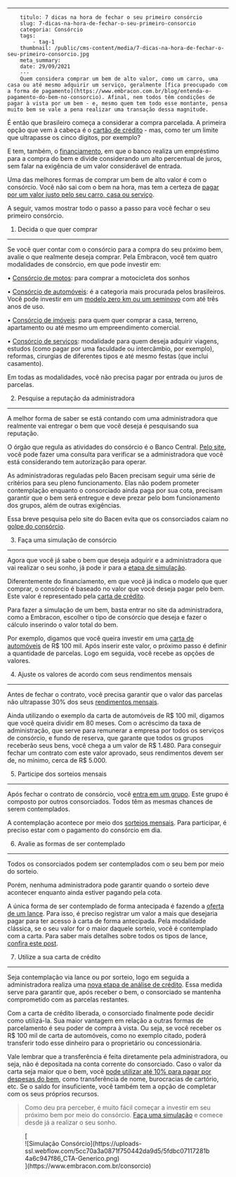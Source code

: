 ---
        titulo: 7 dicas na hora de fechar o seu primeiro consórcio
        slug: 7-dicas-na-hora-de-fechar-o-seu-primeiro-consorcio
        categoria: Consórcio
        tags:
            - tag-1
        thumbnail: /public/cms-content/media/7-dicas-na-hora-de-fechar-o-seu-primeiro-consorcio.jpg
        meta_summary: 
        date: 29/09/2021
        ---
        Quem considera comprar um bem de alto valor, como um carro, uma casa ou até mesmo adquirir um serviço, geralmente [fica preocupado com a forma de pagamento](https://www.embracon.com.br/blog/entenda-o-pagamento-do-bem-no-consorcio). Afinal, nem todos têm condições de pagar à vista por um bem - e, mesmo quem tem todo esse montante, pensa muito bem se vale a pena realizar uma transação dessa magnitude.

É então que brasileiro começa a considerar a compra parcelada. A primeira opção que vem à cabeça é o [cartão de crédito](https://www.embracon.com.br/blog/divida-de-cartao-de-credito-como-sair-dela-e-nao-entrar-mais) - mas, como ter um limite que ultrapasse os cinco dígitos, por exemplo?

E tem, também, o [financiamento](https://www.embracon.com.br/blog/sabe-a-diferenca-entre-consorcio-e-financiamento-a-gente-te-conta), em que o banco realiza um empréstimo para a compra do bem e divide considerando um alto percentual de juros, sem falar na exigência de um valor considerável de entrada.

Uma das melhores formas de comprar um bem de alto valor é com o consórcio. Você não sai com o bem na hora, mas tem a certeza de [pagar por um valor justo pelo seu carro, casa ou serviço](https://www.embracon.com.br/blog/consorcios-segredos-que-nao-te-contaram).

A seguir, vamos mostrar todo o passo a passo para você fechar o seu primeiro consórcio.

 1) Decida o que quer comprar
-----------------------------

Se você quer contar com o consórcio para a compra do seu próximo bem, avalie o que realmente deseja comprar. Pela Embracon, você tem quatro modalidades de consórcio, em que pode investir em:

 • [Consórcio de motos](https://www.embracon.com.br/blog/5-vantagens-consorcio-de-moto): para comprar a motocicleta dos sonhos

 • [Consórcio de automóveis](https://www.embracon.com.br/blog/sobre-o-consorcio-de-veiculos-embracon): é a categoria mais procurada pelos brasileiros. Você pode investir em um [modelo zero km ou um seminovo](https://www.embracon.com.br/blog/carro-zero-ou-seminovo) com até três anos de uso.

 • [Consórcio de imóveis](https://www.embracon.com.br/blog/guia-completo-consorcio-imobiliario): para quem quer comprar a casa, terreno, apartamento ou até mesmo um empreendimento comercial.

 • [Consórcio de serviços](https://www.embracon.com.br/blog/consorcio-de-servicos-tudo-o-que-voce-precisa-saber-sobre-o-assunto): modalidade para quem deseja adquirir viagens, estudos (como pagar por uma faculdade ou intercâmbio, por exemplo), reformas, cirurgias de diferentes tipos e até mesmo festas (que inclui casamento).

Em todas as modalidades, você não precisa pagar por entrada ou juros de parcelas.

 2) Pesquise a reputação da administradora
------------------------------------------

A melhor forma de saber se está contando com uma administradora que realmente vai entregar o bem que você deseja é pesquisando sua reputação.

O órgão que regula as atividades do consórcio é o Banco Central. [Pelo site](https://www3.bcb.gov.br/ranking/consorcio.do), você pode fazer uma consulta para verificar se a administradora que você está considerando tem autorização para operar.

As administradoras reguladas pelo Bacen precisam seguir uma série de critérios para seu pleno funcionamento. Elas não podem prometer contemplação enquanto o consorciado ainda paga por sua cota, precisam garantir que o bem será entregue e deve prezar pelo bom funcionamento dos grupos, além de outras exigências.

Essa breve pesquisa pelo site do Bacen evita que os consorciados caiam no [golpe do consórcio](https://www.embracon.com.br/blog/fraude-em-consorcio-como-nao-cair-em-golpes).

 3) Faça uma simulação de consórcio
-----------------------------------

Agora que você já sabe o bem que deseja adquirir e a administradora que vai realizar o seu sonho, já pode ir para a [etapa de simulação](https://www.embracon.com.br/blog/simulacao-de-consorcio).

Diferentemente do financiamento, em que você já indica o modelo que quer comprar, o consórcio é baseado no valor que você deseja pagar pelo bem. Este valor é representado pela [carta de crédito](https://www.embracon.com.br/blog/tudo-o-que-voce-precisa-saber-sobre-a-carta-de-credito-de-consorcios).

Para fazer a simulação de um bem, basta entrar no site da administradora, como a Embracon, escolher o tipo de consórcio que deseja e fazer o cálculo inserindo o valor total do bem.

Por exemplo, digamos que você queira investir em uma [carta de automóveis](https://www.embracon.com.br/blog/duvidas-frequentes-consorcio-de-carro) de R$ 100 mil. Após inserir este valor, o próximo passo é definir a quantidade de parcelas. Logo em seguida, você recebe as opções de valores.

 4) Ajuste os valores de acordo com seus rendimentos mensais
------------------------------------------------------------

Antes de fechar o contrato, você precisa garantir que o valor das parcelas não ultrapasse 30% dos seus [rendimentos mensais](https://www.embracon.com.br/blog/5-dicas-para-pagar-seu-consorcio-sem-preocupacao).

Ainda utilizando o exemplo da carta de automóveis de R$ 100 mil, digamos que você queira dividir em 80 meses. Com o acréscimo da taxa de administração, que serve para remunerar a empresa por todos os serviços de consórcio, e fundo de reserva, que garante que todos os grupos receberão seus bens, você chega a um valor de R$ 1.480. Para conseguir fechar um contrato com este valor aprovado, seus rendimentos devem ser de, no mínimo, cerca de R$ 5.000.

 5) Participe dos sorteios mensais
----------------------------------

Após fechar o contrato de consórcio, você [entra em um grupo](https://www.embracon.com.br/conhecaoconsorcio/o-que-e-um-grupo-de-consorcio). Este grupo é composto por outros consorciados. Todos têm as mesmas chances de serem contemplados.

A contemplação acontece por meio dos [sorteios mensais](https://www.embracon.com.br/blog/assembleia-de-consorcio-como-funciona). Para participar, é preciso estar com o pagamento do consórcio em dia.

 6) Avalie as formas de ser contemplado
---------------------------------------

Todos os consorciados podem ser contemplados com o seu bem por meio do sorteio.

Porém, nenhuma administradora pode garantir quando o sorteio deve acontecer enquanto ainda estiver pagando pela cota.

A única forma de ser contemplado de forma antecipada é fazendo a [oferta de um lance](https://www.embracon.com.br/blog/saiba-como-definir-o-valor-de-lance-para-ser-contemplado-mais-rapido). Para isso, é preciso registrar um valor a mais que desejaria pagar para ter acesso à carta de forma antecipada. Pela modalidade clássica, se o seu valor for o maior daquele sorteio, você é contemplado com a carta. Para saber mais detalhes sobre todos os tipos de lance, [confira este post](https://www.embracon.com.br/blog/como-funcionam-os-tipos-de-lances-no-consorcio).

 7) Utilize a sua carta de crédito
----------------------------------

Seja contemplação via lance ou por sorteio, logo em seguida a administradora realiza uma [nova etapa de análise de crédito](https://www.embracon.com.br/conhecaoconsorcio/ao-ser-contemplado-sera-feita-analise-para-liberacao-do-meu-credito). Essa medida serve para garantir que, após receber o bem, o consorciado se mantenha comprometido com as parcelas restantes.

Com a carta de crédito liberada, o consorciado finalmente pode decidir como utilizá-la. Sua maior vantagem em relação a outras formas de parcelamento é seu poder de compra à vista. Ou seja, se você receber os R$ 100 mil de carta de automóveis, como no exemplo citado, poderá transferir todo esse dinheiro para o proprietário ou concessionária.

Vale lembrar que a transferência é feita diretamente pela administradora, ou seja, não é depositada na conta corrente do consorciado. Caso o valor da carta seja maior que o bem, você [pode utilizar até 10% para pagar por despesas do bem](https://www.embracon.com.br/blog/e-possivel-pagar-tributos-do-veiculo-com-o-saldo-excedente-do-consorcio), como transferência de nome, burocracias de cartório, etc. Se o saldo for insuficiente, você também tem a opção de completar com os seus próprios recursos.

> Como deu pra perceber, é muito fácil começar a investir em seu próximo bem por meio do consórcio. [Faça uma simulação](https://www.embracon.com.br/consorcio) e comece desde já a realizar o seu sonho.

<figure class="w-richtext-figure-type-image w-richtext-align-center">[<div>![Simulação Consórcio](https://uploads-ssl.webflow.com/5cc70a3a0871f750442da9d5/5fdbc07117281b4a6c947f86_CTA-Generico.png)</div>](https://www.embracon.com.br/consorcio)</figure>
        
